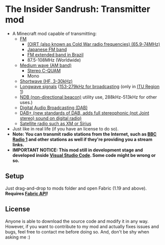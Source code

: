 # The Insider Sandrush: Transmitter mod
- A Minecraft mod capable of transmitting:
  - [FM](https://en.wikipedia.org/wiki/FM_broadcast_band) 
    - [(OIRT (also known as Cold War radio frequencies) (65.9-74MHz)](https://en.wikipedia.org/wiki/FM_broadcast_band#OIRT_bandplan) 
    - [Japanese FM band](https://en.wikipedia.org/wiki/FM_broadcast_band#Japanese_bandplan)
    - [FM extended band in Brazil](https://en.wikipedia.org/wiki/FM_extended_band_in_Brazil)
    - 87.5-108MHz (Worldwide)
  - [Medium wave (AM band)](https://en.wikipedia.org/wiki/AM_broadcasting) 
      - [Stereo C-QUAM](https://en.wikipedia.org/wiki/C-QUAM)
      - Mono 
  - [Shortwave (HF, 3-30kHz)](https://en.wikipedia.org/wiki/Shortwave_radio)
  - [Longwave signals](https://en.wikipedia.org/wiki/Longwave) ([153-279kHz for broadcasting](https://en.wikipedia.org/wiki/Longwave#Broadcasting) (only in [ITU Region 1](https://en.wikipedia.org/wiki/ITU_Region))
  - [NDB (non-directional beacon)](https://en.wikipedia.org/wiki/Longwave#Non-directional_beacons) utility use, 288kHz-513kHz for other uses.) 
  - [Digital Audio Broadcasting (DAB)](https://en.wikipedia.org/wiki/Digital_Audio_Broadcasting) 
  - [DAB+ (new standards of DAB, adds full stereophonic (not Joint stereo) sound on digital radio)](https://en.wikipedia.org/wiki/Digital_Audio_Broadcasting#DAB+)
  - [Satellite radio such as XM or Sirius](https://en.wikipedia.org/wiki/Satellite_radio) 
 - Just like in real life (if you have an license to do so).
- __Note: You can transmit radio stations from the Internet, such as [BBC Radio 1](https://bbc.co.uk/radio1) and other stations as well if they're providing you a stream links.__
- __IMPORTANT NOTICE: This mod still in development stage and developed inside [Visual Studio Code](https://code.visualstudio.com). Some code might be wrong or so.__

## Setup

Just drag-and-drop to mods folder and open Fabric (1.19 and above). __Requires [Fabric API](https://www.curseforge.com/minecraft/mc-mods/fabric-api)!__

## License
Anyone is able to download the source code and modify it in any way. However, if you want to contribute to my mod and actually fixes issues and bugs, feel free to contact me before doing so. And, don't be shy when asking me :) 
